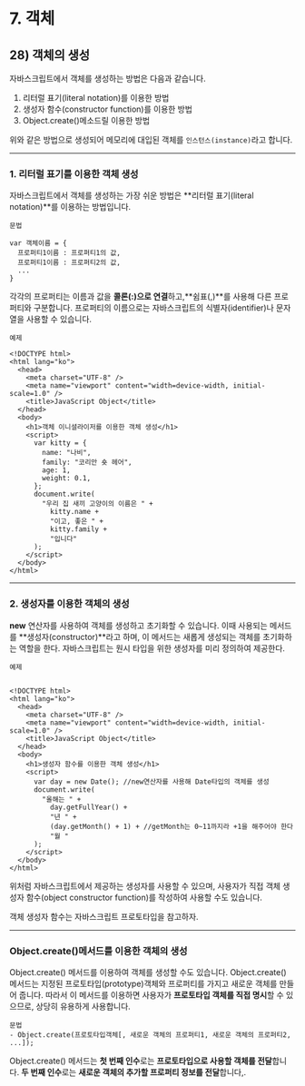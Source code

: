 <!-- @format -->

# 7. 객체

## 28) 객체의 생성

자바스크립트에서 객체를 생성하는 방법은 다음과 같습니다.

1. 리터럴 표기(literal notation)를 이용한 방법
2. 생성자 함수(constructor function)를 이용한 방법
3. Object.create()메소드릴 이용한 방법

위와 같은 방법으로 생성되어 메모리에 대입된 객체를 `인스턴스(instance)`라고 합니다.

---

### 1. 리터럴 표기를 이용한 객체 생성

자바스크립트에서 객체를 생성하는 가장 쉬운 방법은 **리터럴 표기(literal notation)**를 이용하는 방법입니다.

```
문법

var 객체이름 = {
  프로퍼티1이름 : 프로퍼티1의 값,
  프로퍼티1이름 : 프로퍼티2의 값,
  ...
}
```

각각의 프로퍼티는 이름과 값을 **콜론(:)으로 연결**하고,**쉼표(,)**를 사용해 다른 프로퍼티와 구분합니다.
프로퍼티의 이름으로는 자바스크립트의 식별자(identifier)나 문자열을 사용할 수 있습니다.

```
예제

<!DOCTYPE html>
<html lang="ko">
  <head>
    <meta charset="UTF-8" />
    <meta name="viewport" content="width=device-width, initial-scale=1.0" />
    <title>JavaScript Object</title>
  </head>
  <body>
    <h1>객체 이니셜라이저를 이용한 객체 생성</h1>
    <script>
      var kitty = {
        name: "나비",
        family: "코리안 숏 헤어",
        age: 1,
        weight: 0.1,
      };
      document.write(
        "우리 집 새끼 고양이의 이름은 " +
          kitty.name +
          "이고, 좋은 " +
          kitty.family +
          "입니다"
      );
    </script>
  </body>
</html>
```

---

### 2. 생성자를 이용한 객체의 생성

**new** 연산자를 사용하여 객체를 생성하고 초기화할 수 있습니다.
이때 사용되는 메서드를 **생성자(constructor)**라고 하며, 이 메서드는 새롭게 생성되는 객체를 초기화하는 역할을 한다.
자바스크립트는 원시 타입을 위한 생성자를 미리 정의하여 제공한다.

```
예제


<!DOCTYPE html>
<html lang="ko">
  <head>
    <meta charset="UTF-8" />
    <meta name="viewport" content="width=device-width, initial-scale=1.0" />
    <title>JavaScript Object</title>
  </head>
  <body>
    <h1>생성자 함수를 이용한 객체 생성</h1>
    <script>
      var day = new Date(); //new연산자를 사용해 Date타입의 객체를 생성
      document.write(
        "올해는 " +
          day.getFullYear() +
          "년 " +
          (day.getMonth() + 1) + //getMonth는 0~11까지라 +1을 해주어야 한다
          "월 "
      );
    </script>
  </body>
</html>
```

위처럼 자바스크립트에서 제공하는 생성자를 사용할 수 있으며, 사용자가 직접 객체 생성자 함수(object constructor function)를 작성하여 사용할 수도 있습니다.

객체 생성자 함수는 자바스크립트 프로토타입을 참고하자.

---

### Object.create()메서드를 이용한 객체의 생성

Object.create() 메서드를 이용하여 객체를 생성할 수도 있습니다.
Object.create() 메서드는 지정된 프로토타입(prototype)객체와 프로퍼티를 가지고 새로운 객체를 만들어 줍니다.
따라서 이 메서드를 이용하면 사용자가 **프로토타입 객체를 직접 명시**할 수 있으므로, 상당히 유용하게 사용합니다.

```
문법
- Object.create(프로토타입객체[, 새로운 객체의 프로퍼티1, 새로운 객체의 프로퍼티2, ...]);
```

Object.create() 메서드는 **첫 번째 인수**로는 **프로토타입으로 사용할 객체를 전달**합니다.
**두 번째 인수**로는 **새로운 객체의 추가할 프로퍼티 정보를 전달**합니다,.
